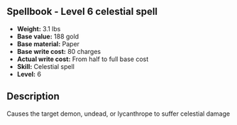 ## Spellbook - Level 6 celestial spell
- **Weight:** 3.1 lbs
- **Base value:** 188 gold
- **Base material:** Paper
- **Base write cost:** 80 charges
- **Actual write cost:** From half to full base cost
- **Skill:** Celestial spell
- **Level:** 6
## Description
Causes the target demon, undead, or lycanthrope to suffer celestial damage
